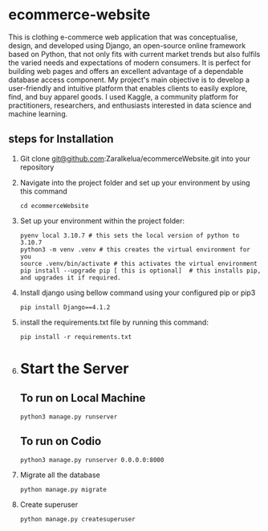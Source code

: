 # ecommerce-website
This is clothing e-commerce web application that was conceptualise, design, and developed using Django, an open-source online framework based on Python, that not only fits with current market trends but also fulfils the varied needs and expectations of modern consumers. It is perfect for building web pages and offers an excellent advantage of a dependable database access component. My project's main objective is to develop a user-friendly and intuitive platform that enables clients to easily explore, find, and buy apparel goods. I used Kaggle, a community platform for practitioners, researchers, and enthusiasts interested in data science and machine learning.
## steps for Installation
1. Git clone git@github.com:ZaraIkelua/ecommerceWebsite.git into your repository

2. Navigate into the project folder and set up your environment by using this command
   ```
   cd ecommerceWebsite
   ```
3. Set up your environment within the project folder:
   ```
   pyenv local 3.10.7 # this sets the local version of python to 3.10.7
   python3 -m venv .venv # this creates the virtual environment for you
   source .venv/bin/activate # this activates the virtual environment
   pip install --upgrade pip [ this is optional]  # this installs pip, and upgrades it if required.
   ```
4. Install django using bellow command using your configured pip or pip3
   ```
   pip install Django==4.1.2
   ```
5. install the requirements.txt file by running this command:
   ```
   pip install -r requirements.txt
   ```
6. # Start the Server
   ## To run on Local Machine
   ```
   python3 manage.py runserver
   ```
   ## To run on Codio
   ```
   python3 manage.py runserver 0.0.0.0:8000
   ```
7. Migrate all the database
   ```
   python manage.py migrate
   ```
8. Create superuser 
   ```
   python manage.py createsuperuser
   ```

